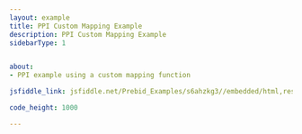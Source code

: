 ```yaml
---
layout: example
title: PPI Custom Mapping Example
description: PPI Custom Mapping Example
sidebarType: 1


about:
- PPI example using a custom mapping function

jsfiddle_link: jsfiddle.net/Prebid_Examples/s6ahzkg3//embedded/html,result

code_height: 1000

---
```

